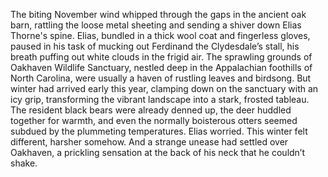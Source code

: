 The biting November wind whipped through the gaps in the ancient oak barn, rattling the loose metal sheeting and sending a shiver down Elias Thorne's spine.  Elias, bundled in a thick wool coat and fingerless gloves, paused in his task of mucking out Ferdinand the Clydesdale’s stall, his breath puffing out white clouds in the frigid air.  The sprawling grounds of Oakhaven Wildlife Sanctuary, nestled deep in the Appalachian foothills of North Carolina, were usually a haven of rustling leaves and birdsong.  But winter had arrived early this year, clamping down on the sanctuary with an icy grip, transforming the vibrant landscape into a stark, frosted tableau.  The resident black bears were already denned up, the deer huddled together for warmth, and even the normally boisterous otters seemed subdued by the plummeting temperatures. Elias worried.  This winter felt different, harsher somehow.  And a strange unease had settled over Oakhaven, a prickling sensation at the back of his neck that he couldn’t shake.
